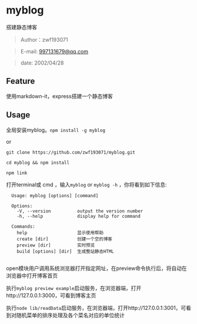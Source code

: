 
# myblog

搭建静态博客

> Author：zwf193071

> E-mail: 997131679@qq.com

> date: 2002/04/28

## Feature
使用markdown-it，express搭建一个静态博客

## Usage
全局安装myblog。`npm install -g myblog`

or
```
git clone https://github.com/zwf193071/myblog.git

cd myblog && npm install

npm link
```

打开terminal或 cmd ，输入`myblog` or `myblog -h` ，你将看到如下信息:
```
  Usage: myblog [options] [command]

  Options:
    -V, --version          output the version number
    -h, --help             display help for command

  Commands:
    help                   显示使用帮助
    create [dir]           创建一个空的博客
    preview [dir]          实时预览
    build [options] [dir]  生成整站静态HTML


```

open模块用户调用系统浏览器打开指定网址，在preview命令执行后，将自动在浏览器中打开博客首页

执行`myblog preview example`启动服务，在浏览器端，打开http://127.0.0.1:3000，可看到博客主页

执行`node lib/readData`启动服务，在浏览器端，打开http://127.0.0.1:3001，可看到对随机菜单的排序处理及各个菜名对应的单位统计









